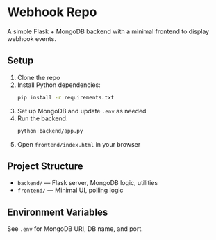 # Webhook Repo

A simple Flask + MongoDB backend with a minimal frontend to display webhook events.

## Setup

1. Clone the repo
2. Install Python dependencies:
   ```bash
   pip install -r requirements.txt
   ```
3. Set up MongoDB and update `.env` as needed
4. Run the backend:
   ```bash
   python backend/app.py
   ```
5. Open `frontend/index.html` in your browser

## Project Structure

- `backend/` — Flask server, MongoDB logic, utilities
- `frontend/` — Minimal UI, polling logic

## Environment Variables

See `.env` for MongoDB URI, DB name, and port. 
